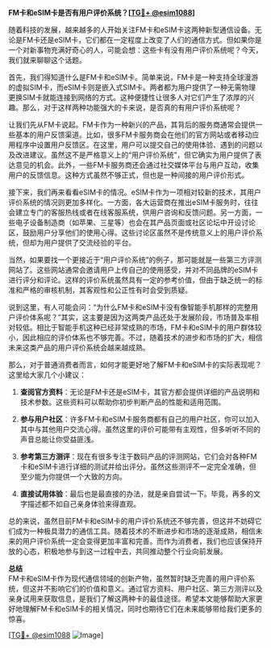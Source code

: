 **FM卡和eSIM卡是否有用户评价系统？[[TG💪+ @esim1088](https://t.me/s/esim1088)]**

随着科技的发展，越来越多的人开始关注FM卡和eSIM卡这两种新型通信设备。无论是FM卡还是eSIM卡，它们都在一定程度上改变了人们的通信方式。但如果你是一个对新事物充满好奇心的人，可能会想：这些卡有没有用户评价系统呢？今天，我们就来聊聊这个话题。

首先，我们得知道什么是FM卡和eSIM卡。简单来说，FM卡是一种支持全球漫游的虚拟SIM卡，而eSIM卡则是嵌入式SIM卡。两者都为用户提供了一种无需物理更换SIM卡就能连接到网络的方式。这种便捷性让很多人对它们产生了浓厚的兴趣。那么，对于这样两种功能强大的卡来说，是否真的有用户评价系统呢？

让我们先从FM卡说起。FM卡作为一种新兴的产品，其背后的服务商通常会提供一些基本的用户反馈渠道。比如，很多FM卡服务商会在他们的官方网站或者移动应用程序中设置用户反馈区。在这里，用户可以提交自己的使用体验、遇到的问题以及改进建议。虽然这不是严格意义上的“用户评价系统”，但它确实为用户提供了表达意见的机会。此外，一些FM卡服务商还会通过社交媒体平台与用户互动，收集用户的反馈信息。这种方式虽然不够正式，但也是一种间接的用户评价形式。

接下来，我们再来看看eSIM卡的情况。eSIM卡作为一项相对较新的技术，其用户评价系统的情况则更加多样化。一方面，各大运营商在推出eSIM卡服务时，往往会建立专门的客服热线或者在线客服系统，供用户咨询和反馈问题。另一方面，一些电子设备制造商（如苹果、三星等）也会在其产品页面或社区论坛中开设讨论区，鼓励用户分享他们的使用心得。这些讨论区虽然不是传统意义上的用户评价系统，但却为用户提供了交流经验的平台。

当然，如果要找一个更接近于“用户评价系统”的例子，那可能就是一些第三方评测网站了。这些网站通常会邀请用户上传自己的使用感受，并对不同品牌的eSIM卡进行评分和评论。这样的评价系统虽然具有一定的参考价值，但由于缺乏统一的标准和严格的审核机制，其客观性和公正性有时会受到质疑。

说到这里，有人可能会问：“为什么FM卡和eSIM卡没有像智能手机那样的完整用户评价体系呢？”其实，这主要是因为这两类产品还处于发展阶段，市场普及率相对较低。相比于智能手机这种已经非常成熟的市场，FM卡和eSIM卡的用户群体较小，因此相应的评价体系也不够完善。不过，随着技术的进步和市场的扩大，相信未来这类产品的用户评价系统会越来越成熟。

那么，对于普通消费者而言，如何才能更好地了解FM卡和eSIM卡的实际表现呢？这里给大家几个小建议：

1. **查阅官方资料**：无论是FM卡还是eSIM卡，其官方都会提供详细的产品说明和技术参数。这些资料可以帮助你初步判断产品的性能和适用范围。
   
2. **参与用户社区**：许多FM卡和eSIM卡服务商都有自己的用户社区，你可以加入其中与其他用户交流心得。虽然这里的评价可能带有主观性，但多听听不同的声音总能让你受益匪浅。

3. **参考第三方测评**：现在有很多专注于数码产品的评测网站，它们会对各种FM卡和eSIM卡进行详细的测试并给出评分。虽然这些测评不一定完全准确，但至少能为你提供一个大致的方向。

4. **直接试用体验**：最后也是最直接的办法，就是亲自尝试一下。毕竟，再多的文字描述都不如自己亲身体验来得直观。

总的来说，虽然目前FM卡和eSIM卡的用户评价系统还不够完善，但这并不妨碍它们成为一种极具潜力的通信工具。随着技术的不断进步和市场的逐渐成熟，相信未来的用户评价系统一定会变得更加丰富和完善。而作为消费者，我们也应该保持开放的心态，积极地参与到这一过程中去，共同推动整个行业向前发展。

**总结**  
FM卡和eSIM卡作为现代通信领域的创新产物，虽然暂时缺乏完善的用户评价系统，但这并不影响它们的价值和意义。通过官方资料、用户社区、第三方测评以及亲身试用来获取信息，是我们了解这两种卡的最佳途径。希望本文能够帮助大家更好地理解FM卡和eSIM卡的相关情况，同时也期待它们在未来能够带给我们更多的惊喜。

[[TG💪+ @esim1088](https://t.me/s/esim1088) ![Image](https://i.postimg.cc/4NQfJmqS/Snipaste-2025-05-13-00-14-12.png)]